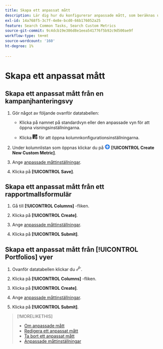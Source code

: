 ```yaml
---
title: Skapa ett anpassat mått
description: Lär dig hur du konfigurerar anpassade mått, som beräknas utifrån standardvärden.
exl-id: 14a768f5-3c7f-4e8e-bcd0-66b176052a25
feature: Search Common Tasks, Search Custom Metrics
source-git-commit: 9c4dcb19e386d8e1eea541776f5b92c9d500ae9f
workflow-type: tm+mt
source-wordcount: '160'
ht-degree: 1%

---
```


# Skapa ett anpassat mått

## Skapa ett anpassat mått från en kampanjhanteringsvy

1. Gör något av följande ovanför datatabellen:

   * Klicka på namnet på standardvyn eller den anpassade vyn för att öppna visningsinställningarna.

   * Klicka ![Egna kolumner](/help/search-social-commerce/assets/custom-columns.png "Egna kolumner") för att öppna kolumnkonfigurationsinställningarna.

1. Under kolumnlistan som öppnas klickar du på ![Skapa nytt anpassat mått](/help/search-social-commerce/assets/add.png) **[!UICONTROL Create New Custom Metric]**.

1. Ange [anpassade måttinställningar](custom-metric-settings.md).

1. Klicka på **[!UICONTROL Save]**.

## Skapa ett anpassat mått från ett rapportmallsformulär

1. Gå till **[!UICONTROL Columns]** -fliken.

1. Klicka på **[!UICONTROL Create]**.

1. Ange [anpassade måttinställningar](custom-metric-settings.md).

1. Klicka på **[!UICONTROL Submit]**.

## Skapa ett anpassat mått från [!UICONTROL Portfolios] vyer

1. Ovanför datatabellen klickar du ![Redigera markerad vy](/help/search-social-commerce/assets/view-settings.png "Redigera markerad vy").

1. Klicka på **[!UICONTROL Columns]** -fliken.

1. Klicka på **[!UICONTROL Create]**.

1. Ange [anpassade måttinställningar](custom-metric-settings.md).

1. Klicka på **[!UICONTROL Submit]**.

>[!MORELIKETHIS]
>
>* [Om anpassade mått](custom-metric-about.md)
>* [Redigera ett anpassat mått](custom-metric-edit.md)
>* [Ta bort ett anpassat mått](custom-metric-delete.md)
>* [Anpassade måttinställningar](custom-metric-settings.md)
